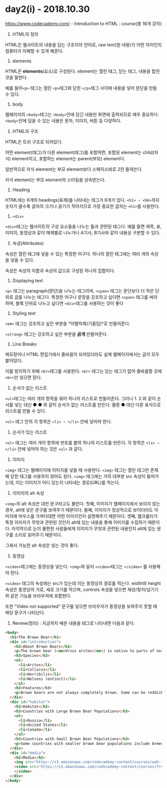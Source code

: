 # day2(i) - 2018.10.30



https://www.codecademy.com/  - Introduction to HTML : course(총 16개 강의)



1. HTML의 정의

HTML은 웹사이트의 내용을 담는 구조이자 언어로, raw text(원 내용)가 어떤 의미인지 컴퓨터가 이해할 수 있게 해준다. 



1. elements

HTML은 **elements**(요소)로 구성된다. element는 열린 태그, 닫는 태그, 내용을 합친 것을 말한다.

예를 들어`<p>` 태그는 열린 `<p>`태그와 닫힌 `</p>`태그 사이에 내용을 넣어 문단을 만들 수 있다.



1. body

웹페이지의 `<body>`태그는 `<body>`안에 담긴 내용만 화면에 출력되므로 매우 중요하다. `<body>`안에 담을 수 있는 내용은 문자, 이미지, 버튼 등 다양하다.



1. HTML의 구조

HTML은 트리 구조로 되어있다.

어떤 element(태그)가 다른 element(태그)를 포함하면, 포함된 element는 child(자식) element이고, 포함하는 element는 parent(부모) element다.

일반적으로 자식 element는 부모 element보다 스페이스바로 2칸 들여쓴다.

자식 element는 부모 element의 스타일을 상속받는다.



1. Heading

HTML에는 6개의 headings(표제)를 나타내는 태그가 6개가 있다. `<h1> ~ <h6>`까지 숫자가 클수록 글자의 크기나 굵기가 작아지므로 가장 중요한 글자는 `<h1>`를 사용한다.



1. `<div>`

`<div>`태그는 웹사이트의 구성 요소들을 나누는 틀과 관련된 태그다. 예를 들면 제목, 표, 이미지, 동영상과 같이 매체별로 나누거나 A기사, B기사와 같이 내용상 구분할 수 있다.



1. 속성(Attributes)

속성은 열린 태그에 넣을 수 있는 특정한 어구다. 하나의 열린 태그에는 여러 개의 속성을 넣을 수 있다. 

속성은 속성의 이름과 속성의 값으로 구성된 하나의 집합이다.



1. Displaying text

`<p>` 태그는 paragraph(문단)을 나누는 태그이며, `<span>` 태그는 문단보다 더 작은 단위로 글을 나누는 태그다. 특정한 어구나 문장을 강조하고 싶다면 `<span>` 태그를 써야 하며, 블록 단위로 나누고 싶다면 `<div>`태그를 사용하는 것이 좋다



1. Styling text

`<em>`  태그는 강조하고 싶은 부분을 *이탤릭체(기울임)*로 만들어준다.

`<strong>` 태그는 강조하고 싶은 부분을 **굵게** 만들어준다.



1. Line Breaks

메모장이나 HTML 편집기에서 줄바꿈이 되어있더라도 실제 웹페이지에서는 글이 모두 붙어있다.

이를 방지하기 위해 `<br>`태그를 사용한다. `<br>` 태그는 닫는 태그가 없어 줄바꿈할 곳에 `<br>`만 넣으면 된다.



1. 순서가 없는 리스트

`<ul>`태그는 여러 개의 항목을 묶어 하나의 리스트로 만들어준다. 그러나 1. 2.와 같이 순서를 넣는 대신 ●  ● 와 같이 순서가 없는 리스트를 만든다. 물론 ● 대신 다른 표식으로 리스트를 만들 수 있다.

`<ul>` 태그 안의 각 항목은 `<li> ~ </li>` 안에 넣어야 한다.



1.  순서가 있는 리스트

`<ol>` 태그는 여러 개의 항목에 번호를 붙여 하나의 리스트를 만든다. 각 항목은 `<li> ~ </li>` 안에 넣어야 하는 것은 `<ul>` 과 같다.



1. 이미지

`<img>` 태그는 웹페이지에 이미지를 넣을 때 사용한다. `<img>` 태그는 열린 태그만 존재해 닫힌 태그를 사용하지 않아도 된다. `<img>` 태그에는 거의 대부분 src 속성이 들어가는데, 이는 이미지가 어디 있는지 나타내는 경로(URL)를 적는다.



1. 이미지의 alt 속성

`<img>`의 alt 속성은 대안 문구라고도 불린다. 첫째, 이미지가 웹페이지에서 보이지 않는 경우, alt에 넣은 문구를 보여주기 때문이다. 둘째, 이미지가 정상적으로 보이더라도 이미지에 마우스를 가져다대면 어떤 이미지인지 설명해주기 때문이다. 셋째, 웹크롤러가 특정 이미지가 무엇과 관련된 것인지 alt에 있는 내용을 통해 이미지를 수집하기 때문이다. 마지막으로 눈이 불편한 사람들에게 이미지가 무엇과 관련된 내용인지 alt에 있는 문구를 소리로 읽어주기 때문이다.

그래서 가능한 alt 속성은 넣는 것이 좋다.



1. 동영상

`<video>`태그에는 동영상을 넣는다. `<img>`와 달리 `<video>`태그는 `</video>` 를 사용해야 한다.

`<video>` 태그의 속성에는 src가 있는데 이는 동영상의 경로를 적는다. width와 height 속성은 동영상의 가로, 세로 크기를 적으며, controls 속성을 넣으면 재성/정지/넘기기와 같은 기능을 브라우저에 포함한다.

또한 "Video not supported" 문구를 넣으면 브라우저가 동영상을 보여주지 못할 때 해당 문구가 나타난다.



1. Review(정리) : 지금까지 배운 내용을 태그로 나타내면 다음과 같다.

```html
<body>
  <h1>The Brown Bear</h1>
  <div id="introduction">
    <h2>About Brown Bears</h2>
    <p>The brown bear (<em>Ursus arctos</em>) is native to parts of northern Eurasia and North America. Its conservation status is currently <strong>Least Concern</strong>.<br/><br/> There are many subspecies within the brown bear species, including the Atlas bear and the Himalayan brown bear.</p>
    <h3>Species</h3>
    <ul>
      <li>Arctos</li>
      <li>Collarus</li>
      <li>Horribilis</li>
      <li>Nelsoni (extinct)</li>
    </ul>
    <h3>Features</h3>
    <p>Brown bears are not always completely brown. Some can be reddish or yellowish. They have very large, curved claws and huge paws. Male brown bears are often 30% larger than female brown bears. They can range from 5 feet to 9 feet from head to toe.</p>
  </div>
  <div id="habitat">
    <h2>Habitat</h2>
    <h3>Countries with Large Brown Bear Populations</h3>
    <ol>
      <li>Russia</li>
      <li>United States</li>
      <li>Canada</li>
    </ol>
    <h3>Countries with Small Brown Bear Populations</h3>
    <p>Some countries with smaller brown bear populations include Armenia, Belarus, Bulgaria, China, Finland, France, Greece, India, Japan, Nepal, Poland, Romania, Slovenia, Turkmenistan, and Uzbekistan.</p>
  </div>
  <div id="media">
    <h2>Media</h2>
    <img src="https://s3.amazonaws.com/codecademy-content/courses/web-101/web101-image_brownbear.jpg" alt="A Brown Bear"/>
    <video src="https://s3.amazonaws.com/codecademy-content/courses/freelance-1/unit-1/lesson-2/htmlcss1-vid_brown-bear.mp4" width="320" height="240" controls> Video not supported
    </video>
  </div>
</body>

```